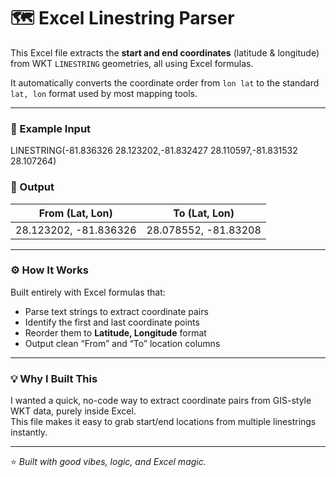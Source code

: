 # 🗺️ Excel Linestring Parser

This Excel file extracts the **start and end coordinates** (latitude & longitude) from WKT `LINESTRING` geometries, all using Excel formulas.  

It automatically converts the coordinate order from `lon lat` to the standard `lat, lon` format used by most mapping tools.

---

### 🧠 Example Input
LINESTRING(-81.836326 28.123202,-81.832427 28.110597,-81.831532 28.107264)
### 🚀 Output
| From (Lat, Lon) | To (Lat, Lon) |
|-----------------|----------------|
| 28.123202, -81.836326 | 28.078552, -81.83208 |

---

### ⚙️ How It Works
Built entirely with Excel formulas that:
- Parse text strings to extract coordinate pairs  
- Identify the first and last coordinate points  
- Reorder them to **Latitude, Longitude** format  
- Output clean “From” and “To” location columns  

---

### 💡 Why I Built This
I wanted a quick, no-code way to extract coordinate pairs from GIS-style WKT data, purely inside Excel.  
This file makes it easy to grab start/end locations from multiple linestrings instantly.

---

⭐️ *Built with good vibes, logic, and Excel magic.*
